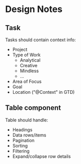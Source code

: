 # Design Notes

## Task

Tasks should contain context info:
- Project
- Type of Work
    - Analytical
    - Creative
    - Mindless
    - ...
- Area of Focus
- Goal
- Location ("@Context" in GTD)

## Table component

Table should handle:
- Headings
- Data rows/items
- Pagination
- Sorting
- Filtering
- Expand/collapse row details